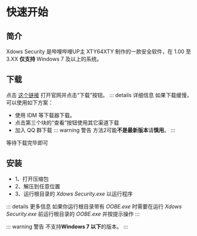 # 快速开始

## 简介

Xdows Security 是哔哩哔哩UP主 XTY64XTY 制作的一款安全软件，在 1.00 至 3.XX **仅支持** Windows 7 及以上的系统。

## 下载

点击 [这个链接][download] 打开官网并点击“下载”按钮。
::: details 详细信息
如果下载缓慢，可以使用如下方案：

 - 使用 IDM 等下载器下载。
 - 点击第三个块的“查看”按钮使用其它渠道下载
 - 加入 QQ 群下载
::: warning 警告
方法2可能**不是最新版本**请**慎用**。
:::

等待下载完毕即可

## 安装

 - 1、打开压缩包
 - 2、解压到任意位置
 - 3、运行根目录的 *Xdows Security.exe* 以运行程序

::: details 更多信息
如果你运行根目录带有 *OOBE.exe* 时需要在运行 *Xdows Security.exe* 前运行根目录的 *OOBE.exe* 并按提示操作
:::

::: warning 警告
不支持**Windows 7 以下**的版本。
:::

[download]: https://xty64xty12345.github.io/xdows安全/download.html
